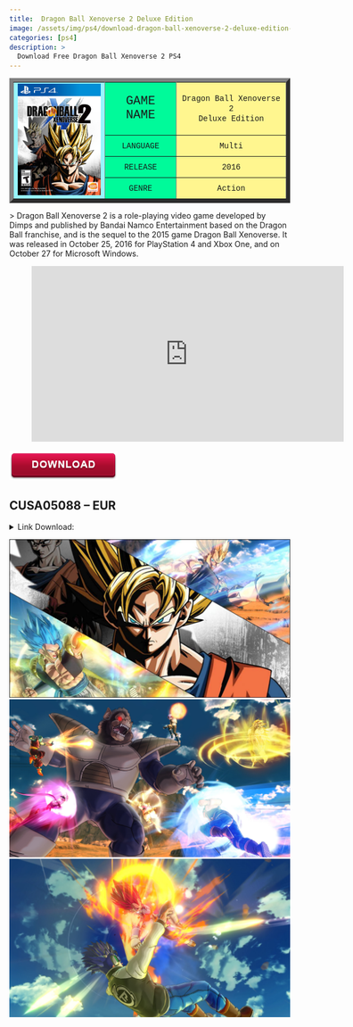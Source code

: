 ```yaml
---
title:  Dragon Ball Xenoverse 2 Deluxe Edition
image: /assets/img/ps4/download-dragon-ball-xenoverse-2-deluxe-edition-1.jpeg
categories: [ps4]
description: >
  Download Free Dragon Ball Xenoverse 2 PS4
---
```


<table border="7">
<tr>
<td rowspan="7" bgcolor="#98F5FF">
<div style="text-align: center;"><img loading="lazy" src="/assets/img/ps4/download-dragon-ball-xenoverse-2-deluxe-edition-1.jpeg" alt="" width="165" height="200"></div>
</td>
</tr>
<tr>
<td bgcolor="#00FA9A">
<div style="text-align: center;"><span style="font-family: Courier New, Courier, monospace; font-weight: normal; font-size: 22px">GAME NAME</span></div>
</td>
<td bgcolor="#FFF68F">
<div style="text-align: center;"><span style="font-family: Courier New, Courier, monospace;">Dragon Ball Xenoverse 2 </span></div>
<div style="text-align: center;"><span style="font-family: Courier New, Courier, monospace;">Deluxe Edition</span></div>
</td>
</tr>
<tr>
<td bgcolor="#00FA9A">
<div style="text-align: center;"><span style="font-family: Courier New, Courier, monospace; font-weight: normal;">LANGUAGE</span></div>
</td>
<td bgcolor="#FFF68F">
<div style="text-align: center;"><span style="font-family: Courier New, Courier, monospace;">Multi</span></div>
</td>
</tr>
<tr>
<td bgcolor="#00FA9A">
<div style="text-align: center;"><span style="font-family: Courier New, Courier, monospace; font-weight: normal;">RELEASE</span></div>
</td>
<td bgcolor="#FFF68F">
<div style="text-align: center;"><span style="font-family: Courier New, Courier, monospace;">2016</span></div>
</td>
</tr>
<tr>
<td bgcolor="#00FA9A">
<div style="text-align: center;"><span style="font-family: Courier New, Courier, monospace; font-weight: normal;">GENRE</span></div>
</td>
<td bgcolor="#FFF68F">
<div style="text-align: center;"><span style="font-family: Courier New, Courier, monospace;">Action</span></div>
</td>
</tr>
</table>
 > Dragon Ball Xenoverse 2 is a role-playing video game developed by Dimps and published by Bandai Namco Entertainment based on the Dragon Ball franchise, and is the sequel to the 2015 game Dragon Ball Xenoverse. It was released in October 25, 2016 for PlayStation 4 and Xbox One, and on October 27 for Microsoft Windows.  

<!-- blank line -->
<figure class="video_container">
  <iframe src="https://www.youtube.com/embed/R7B7ZvcrOXQ" width="560" height="315" frameborder="0" allowfullscreen="true"> </iframe>
</figure>
<!-- blank line -->


![Download Games PS4](/assets/img/download.png)

## CUSA05088 – EUR

<details markdown=block>
<summary markdown=span>Link Download:</summary>
Note: Game for PS4 – not use PS3    
CUSA05088 – EUR  
Thank @Opoisso893/Golemnight  
Note : Link Zippy only use with [Jdownload2](https://ouo.io/rG8tH2){:target="_blank"}  
Game : [Lets]() – [Zippy](https://ouo.io/1KqwzGH){:target="_blank"} – [1File](https://ouo.io/EB5Adu){:target="_blank"}  
Update 1.25 : [Lets]() – [Zippy](https://ouo.io/KqNdI6){:target="_blank"} – [1File](https://ouo.io/raQRwu0){:target="_blank"}    
All DLC Deluxe : [Lets]() – [Zippy](https://ouo.io/XbzXPm){:target="_blank"} – [1File](https://ouo.io/tK7Bbc){:target="_blank"}      
Password: downloadgameps3.com.
</details>  



![Download Games PS4](/assets/img/ps4/download-dragon-ball-xenoverse-2-deluxe-edition-2.jpg)  
![Download Games PS4](/assets/img/ps4/download-dragon-ball-xenoverse-2-deluxe-edition-3.jpg)  
![Download Games PS4](/assets/img/ps4/download-dragon-ball-xenoverse-2-deluxe-edition-4.jpg)  
